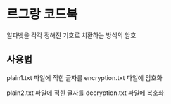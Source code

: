 # 르그랑 코드북
알파벳을 각각 정해진 기호로 치환하는 방식의 암호

## 사용법
plain1.txt 파일에 적힌 글자를 encryption.txt 파일에 암호화

plain2.txt 파일에 적힌 글자를 decryption.txt 파일에 복호화
